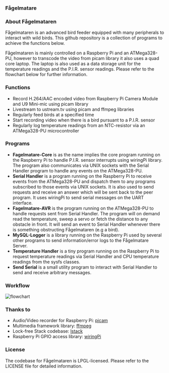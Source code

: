### Fågelmatare

### About Fågelmataren

Fågelmataren is an advanced bird feeder equipped with many peripherals to interact with wild birds. This github repository is a collection of programs to achieve the functions below.

Fågelmataren is mainly controlled on a Raspberry Pi and an ATMega328-PU, however to transcode the video from picam library it also uses a quad core laptop. The laptop is also used as a data storage unit for the temperature readings and the P.I.R. sensor readings. Please refer to the flowchart below for further information.

### Functions

- Record H.264/AAC encoded video from Raspberry Pi Camera Module and U9 Mini-mic using picam library
- Livestream to ustream.tv using picam and ffmpeg libraries
- Regularly feed birds at a specified time
- Start recording video when there is a bird pursuant to a P.I.R. sensor
- Regularly log temperature readings from an NTC-resistor via an ATMega328-PU microcontroller

### Programs

- **Fagelmatare-Core** is as the name implies the core program running on the Raspberry Pi to handle P.I.R. sensor interrupts using wiringPi library. The program also communicates via UNIX sockets with the Serial Handler program to handle any events on the ATMega328-PU.
- **Serial Handler** is a program running on the Raspberry Pi to receive events from the ATMega328-PU and dispatch them to any programs subscribed to those events via UNIX sockets. It is also used to send requests and receive an answer which will be sent back to the peer program. It uses wiringPi to send serial messages on the UART interface.
- **Fagelmatare-AVR** is the program running on the ATMega328-PU to handle requests sent from Serial Handler. The program will on demand read the temperature, sweep a servo or fetch the distance to any obstacle in front. It will send an event to Serial Handler whenever there is something obstructing Fågelmataren (e.g a bird).
- **MySQL-Logger** is a library running on the Raspberry Pi used by several other programs to send information/error logs to the Fågelmatare Server.
- **Temperature Handler** is a tiny program running on the Raspberry Pi to request temperature readings via Serial Handler and CPU temperature readings from the sysfs classes.
- **Send Serial** is a small utility program to interact with Serial Handler to send and receive arbitrary messages.

### Workflow
![flowchart](http://i.imgur.com/AM1Va8y.png)

### Thanks to
- Audio/Video recorder for Raspberry Pi: [picam](https://github.com/iizukanao/picam)
- Multimedia framework library: [ffmpeg](https://github.com/FFmpeg/FFmpeg)
- Lock-free Stack codebase: [lstack](https://github.com/skeeto/lstack)
- Raspberry Pi GPIO access library: [wiringPi](https://projects.drogon.net/raspberry-pi/wiringpi/)

### License
The codebase for Fågelmataren is LPGL-licensed. Please refer to the LICENSE file for detailed information.
